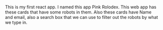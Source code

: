 This is my first react app. I named this app Pink Rolodex. This web app has these cards that have some robots in them. 
 Also these cards have Name and email, also a search box that we can use to filter  out the robots by what we type in. 
